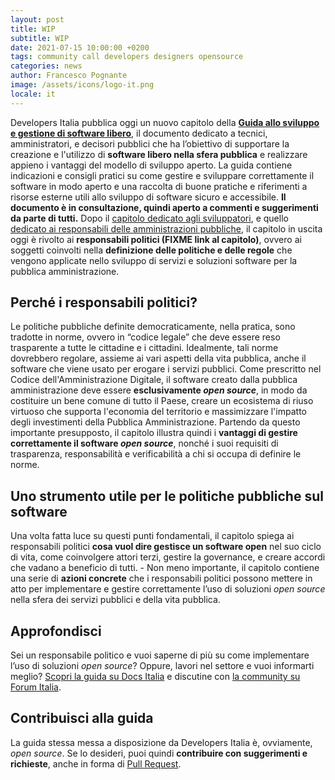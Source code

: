 ```yaml
---
layout: post
title: WIP
subtitle: WIP
date: 2021-07-15 10:00:00 +0200
tags: community call developers designers opensource
categories: news
author: Francesco Pognante
image: /assets/icons/logo-it.png
locale: it
---
```


Developers Italia pubblica oggi un nuovo capitolo della [**Guida allo sviluppo e gestione di software libero**](https://docs.italia.it/italia/developers-italia/guida-sviluppo-gestione-software-libero/it/stabile/index.html), il documento dedicato a tecnici, amministratori, e decisori pubblici che ha l’obiettivo di supportare la creazione e l'utilizzo di **software libero nella sfera pubblica** e realizzare appieno i vantaggi del modello di sviluppo aperto. La guida contiene indicazioni e consigli pratici su come gestire e sviluppare correttamente il software in modo aperto e una raccolta di buone pratiche e riferimenti a risorse esterne utili allo sviluppo di software sicuro e accessibile. **Il documento è in consultazione, quindi aperto a commenti e suggerimenti da parte di tutti.**
Dopo il [capitolo dedicato agli sviluppatori](https://docs.italia.it/italia/developers-italia/guida-sviluppo-gestione-software-libero/it/stabile/sviluppatori.html), e quello [dedicato ai responsabili delle amministrazioni pubbliche](https://developers.italia.it/it/news/2021/04/15/pubblicata-seconda-parte-guida-software-libero), il capitolo in uscita oggi è rivolto ai **responsabili politici (FIXME link al capitolo)**, ovvero ai soggetti coinvolti nella **definizione delle politiche e delle regole** che vengono applicate nello sviluppo di servizi e soluzioni software per la pubblica amministrazione.

## Perché i responsabili politici?
Le politiche pubbliche definite democraticamente, nella pratica, sono tradotte in norme, ovvero in “codice legale” che deve essere reso trasparente a tutte le cittadine e i cittadini. Idealmente, tali norme dovrebbero regolare, assieme ai vari aspetti della vita pubblica, anche il software che viene usato per erogare i servizi pubblici.
Come prescritto nel Codice dell'Amministrazione Digitale, il software creato dalla pubblica amministrazione deve essere **esclusivamente _open source_**, in modo da costituire un bene comune di tutto il Paese, creare un ecosistema di riuso virtuoso che supporta l'economia del territorio e massimizzare l'impatto degli investimenti della Pubblica Amministrazione.
Partendo da questo importante presupposto, il capitolo illustra quindi i **vantaggi di gestire correttamente il software _open source_**, nonché i suoi requisiti di trasparenza, responsabilità e verificabilità a chi si occupa di definire le norme.

## Uno strumento utile per le politiche pubbliche sul software

Una volta fatta luce su questi punti fondamentali, il capitolo spiega ai responsabili politici **cosa vuol dire gestisce un software open** nel suo ciclo di vita, come coinvolgere attori terzi, gestire la governance, e creare accordi che vadano a beneficio di tutti. -
Non meno importante, il capitolo contiene una serie di **azioni concrete** che i responsabili politici possono mettere in atto per implementare e gestire correttamente l’uso di soluzioni _open source_ nella sfera dei servizi pubblici e della vita pubblica.

## Approfondisci
Sei un responsabile politico e vuoi saperne di più su come implementare l’uso di soluzioni _open source_? Oppure, lavori nel settore e vuoi informarti meglio?
[Scopri la guida su Docs Italia](https://docs.italia.it/italia/developers-italia/guida-sviluppo-gestione-software-libero/it/stabile/index.html) e discutine con [la community su Forum Italia](https://forum.italia.it/c/software-open-source-per-la-pa/49).
## Contribuisci alla guida
La guida stessa messa a disposizione da Developers Italia è, ovviamente, _open source_. Se lo desideri, puoi quindi **contribuire con suggerimenti e richieste**, anche in forma di [Pull Request](https://github.com/italia/guida-sviluppo-gestione-software-libero).
